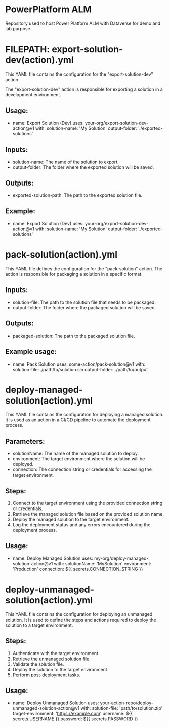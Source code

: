 ﻿
# PowerPlatform ALM
Repository used to host Power Platform ALM with Dataverse for demo and lab purpose.

# FILEPATH: export-solution-dev(action).yml

 This YAML file contains the configuration for the "export-solution-dev" action.

The "export-solution-dev" action is responsible for exporting a solution in a development environment.

## Usage:
- name: Export Solution (Dev)
  uses: your-org/export-solution-dev-action@v1
  with:
    solution-name: 'My Solution'
    output-folder: './exported-solutions'

## Inputs:
- solution-name: The name of the solution to export.
- output-folder: The folder where the exported solution will be saved.

## Outputs:
 - exported-solution-path: The path to the exported solution file.

## Example:
- name: Export Solution (Dev)
  uses: your-org/export-solution-dev-action@v1
  with:
    solution-name: 'My Solution'
    output-folder: './exported-solutions'

# pack-solution(action).yml

This YAML file defines the configuration for the "pack-solution" action.
The action is responsible for packaging a solution in a specific format.

## Inputs:
 - solution-file: The path to the solution file that needs to be packaged.
 - output-folder: The folder where the packaged solution will be saved.

## Outputs:
 - packaged-solution: The path to the packaged solution file.

## Example usage:
 - name: Pack Solution
   uses: some-action/pack-solution@v1
   with:
     solution-file: ./path/to/solution.sln
     output-folder: ./path/to/output


# deploy-managed-solution(action).yml
This YAML file contains the configuration for deploying a managed solution.
It is used as an action in a CI/CD pipeline to automate the deployment process.

## Parameters:
- solutionName: The name of the managed solution to deploy.
- environment: The target environment where the solution will be deployed.
- connection: The connection string or credentials for accessing the target environment.

## Steps:
1. Connect to the target environment using the provided connection string or credentials.
2. Retrieve the managed solution file based on the provided solution name.
3. Deploy the managed solution to the target environment.
4. Log the deployment status and any errors encountered during the deployment process.

## Usage:
- name: Deploy Managed Solution
  uses: my-org/deploy-managed-solution-action@v1
  with:
    solutionName: 'MySolution'
    environment: 'Production'
    connection: ${{ secrets.CONNECTION_STRING }}

# deploy-unmanaged-solution(action).yml
This YAML file contains the configuration for deploying an unmanaged solution.
It is used to define the steps and actions required to deploy the solution to a target environment.

## Steps:
1. Authenticate with the target environment.
2. Retrieve the unmanaged solution file.
3. Validate the solution file.
4. Deploy the solution to the target environment.
5. Perform post-deployment tasks.

## Usage:
- name: Deploy Unmanaged Solution
  uses: your-action-repo/deploy-unmanaged-solution-action@v1
  with:
    solution-file: 'path/to/solution.zip'
    target-environment: 'https://example.com'
    username: ${{ secrets.USERNAME }}
    password: ${{ secrets.PASSWORD }}